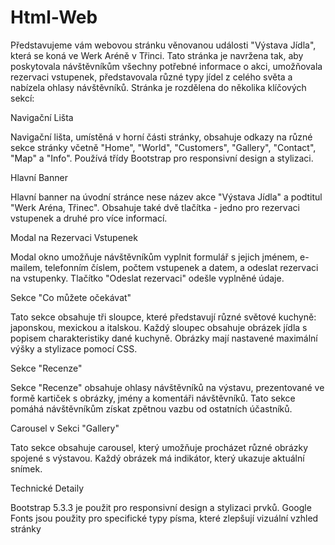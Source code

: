 # Html-Web

Představujeme vám webovou stránku věnovanou události "Výstava Jídla", která se koná ve Werk Aréně v Třinci. Tato stránka je navržena tak, aby poskytovala návštěvníkům všechny potřebné informace o akci, umožňovala rezervaci vstupenek, představovala různé typy jídel z celého světa a nabízela ohlasy návštěvníků. Stránka je rozdělena do několika klíčových sekcí:

Navigační Lišta

Navigační lišta, umístěná v horní části stránky, obsahuje odkazy na různé sekce stránky včetně "Home", "World", "Customers", "Gallery", "Contact", "Map" a "Info". Používá třídy Bootstrap pro responsivní design a stylizaci.

Hlavní Banner

Hlavní banner na úvodní stránce nese název akce "Výstava Jídla" a podtitul "Werk Aréna, Třinec". Obsahuje také dvě tlačítka - jedno pro rezervaci vstupenek a druhé pro více informací.

Modal na Rezervaci Vstupenek

Modal okno umožňuje návštěvníkům vyplnit formulář s jejich jménem, e-mailem, telefonním číslem, počtem vstupenek a datem, a odeslat rezervaci na vstupenky. Tlačítko "Odeslat rezervaci" odešle vyplněné údaje.

Sekce "Co můžete očekávat"

Tato sekce obsahuje tři sloupce, které představují různé světové kuchyně: japonskou, mexickou a italskou. Každý sloupec obsahuje obrázek jídla s popisem charakteristiky dané kuchyně. Obrázky mají nastavené maximální výšky a stylizace pomocí CSS.

Sekce "Recenze"

Sekce "Recenze" obsahuje ohlasy návštěvníků na výstavu, prezentované ve formě kartiček s obrázky, jmény a komentáři návštěvníků. Tato sekce pomáhá návštěvníkům získat zpětnou vazbu od ostatních účastníků.

Carousel v Sekci "Gallery"

Tato sekce obsahuje carousel, který umožňuje procházet různé obrázky spojené s výstavou. Každý obrázek má indikátor, který ukazuje aktuální snímek.

Technické Detaily

Bootstrap 5.3.3 je použit pro responsivní design a stylizaci prvků.
Google Fonts jsou použity pro specifické typy písma, které zlepšují vizuální vzhled stránky
